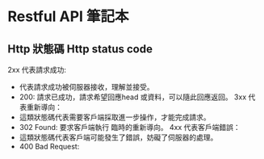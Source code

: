 # Restful API 筆記本

## Http 狀態碼 Http status code

2xx 代表請求成功:
  - 代表請求成功被伺服器接收，理解並接受。
  - 200: 請求已成功，請求希望回應head 或資料，可以隨此回應返回。
3xx 代表重新導向：
  - 這類狀態碼代表需要客戶端採取進一步操作，才能完成請求。
  - 302 Found: 要求客戶端執行 臨時的重新導向。
4xx 代表客戶端錯誤：
  - 這類狀態碼代表客戶端可能發生了錯誤，妨礙了伺服器的處理。
  - 400 Bad Request:  
